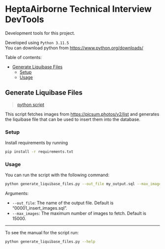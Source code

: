 # HeptaAirborne Technical Interview DevTools <!-- omit in toc -->

Development tools for this project.

Developed using `Python 3.11.5`\
You can download python from <https://www.python.org/downloads/>

Table of contents:

- [Generate Liquibase Files](#generate-liquibase-files)
  - [Setup](#setup)
  - [Usage](#usage)

## Generate Liquibase Files

> [python script](generate_liquibase_files.py)

This script fetches images from <https://picsum.photos/v2/list> and generates the liquibase file that can be used to insert them into the database.

### Setup

Install requirements by running

```bash
pip install -r requirements.txt
```

### Usage

You can run the script with the following command:

```bash
python generate_liquibase_files.py --out_file my_output.sql --max_images 10000
```

Arguments:

- `--out_file`: The name of the output file. Default is “00001_insert_images.sql”.
- `--max_images`: The maximum number of images to fetch. Default is 15000.

---
To see the manual for the script run:

```bash
python generate_liquibase_files.py --help
```
